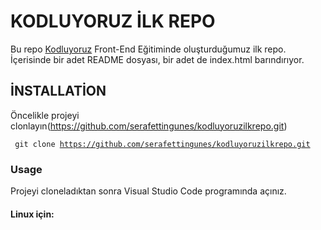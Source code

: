 # KODLUYORUZ İLK REPO
  
  


  Bu repo <a href="https://kodluyoruz.org">Kodluyoruz</a>  Front-End Eğitiminde oluşturduğumuz ilk repo. İçerisinde bir adet README dosyası, bir adet de index.html barındırıyor.



## İNSTALLATİON
Öncelikle projeyi clonlayın(<a href="https://github.com/serafettingunes/kodluyoruzilkrepo.git">https://github.com/serafettingunes/kodluyoruzilkrepo.git</a>)

<code> git clone https://github.com/serafettingunes/kodluyoruzilkrepo.git</code> 

### Usage
Projeyi cloneladıktan sonra Visual Studio Code programında açınız.

#### Linux için: